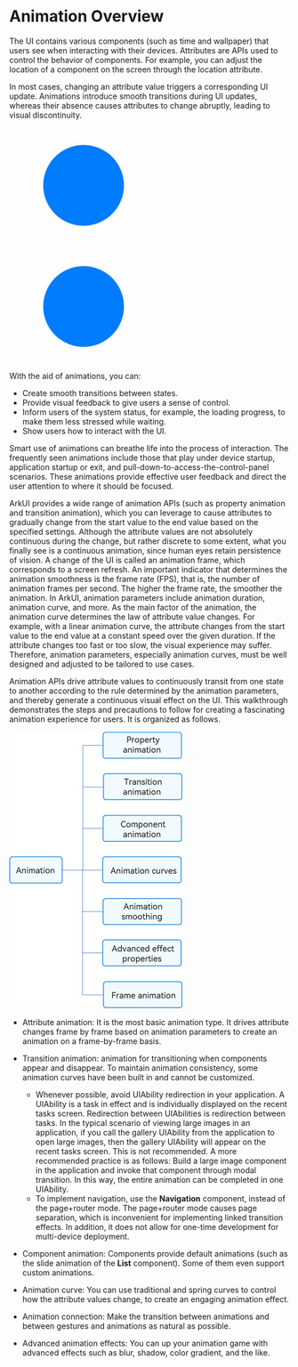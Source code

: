 # Animation Overview


The UI contains various components (such as time and wallpaper) that users see when interacting with their devices. Attributes are APIs used to control the behavior of components. For example, you can adjust the location of a component on the screen through the location attribute.


In most cases, changing an attribute value triggers a corresponding UI update. Animations introduce smooth transitions during UI updates, whereas their absence causes attributes to change abruptly, leading to visual discontinuity.

![en-us_image_20230822](figures/en-us_image_20230822.gif)

With the aid of animations, you can:

- Create smooth transitions between states.
- Provide visual feedback to give users a sense of control.
- Inform users of the system status, for example, the loading progress, to make them less stressed while waiting.
- Show users how to interact with the UI.


Smart use of animations can breathe life into the process of interaction. The frequently seen animations include those that play under device startup, application startup or exit, and pull-down-to-access-the-control-panel scenarios. These animations provide effective user feedback and direct the user attention to where it should be focused.

ArkUI provides a wide range of animation APIs (such as property animation and transition animation), which you can leverage to cause attributes to gradually change from the start value to the end value based on the specified settings. Although the attribute values are not absolutely continuous during the change, but rather discrete to some extent, what you finally see is a continuous animation, since human eyes retain persistence of vision. A change of the UI is called an animation frame, which corresponds to a screen refresh. An important indicator that determines the animation smoothness is the frame rate (FPS), that is, the number of animation frames per second. The higher the frame rate, the smoother the animation. In ArkUI, animation parameters include animation duration, animation curve, and more. As the main factor of the animation, the animation curve determines the law of attribute value changes. For example, with a linear animation curve, the attribute changes from the start value to the end value at a constant speed over the given duration. If the attribute changes too fast or too slow, the visual experience may suffer. Therefore, animation parameters, especially animation curves, must be well designed and adjusted to be tailored to use cases.


Animation APIs drive attribute values to continuously transit from one state to another according to the rule determined by the animation parameters, and thereby generate a continuous visual effect on the UI. This walkthrough demonstrates the steps and precautions to follow for creating a fascinating animation experience for users. It is organized as follows.


![en-us_image_0000001595763076](figures/en-us_image_0000001595763076.png)



- Attribute animation: It is the most basic animation type. It drives attribute changes frame by frame based on animation parameters to create an animation on a frame-by-frame basis.

- Transition animation: animation for transitioning when components appear and disappear. To maintain animation consistency, some animation curves have been built in and cannot be customized.
  - Whenever possible, avoid UIAbility redirection in your application. A UIAbility is a task in effect and is individually displayed on the recent tasks screen. Redirection between UIAbilities is redirection between tasks. In the typical scenario of viewing large images in an application, if you call the gallery UIAbility from the application to open large images, then the gallery UIAbility will appear on the recent tasks screen. This is not recommended. A more recommended practice is as follows: Build a large image component in the application and invoke that component through modal transition. In this way, the entire animation can be completed in one UIAbility.
  - To implement navigation, use the **Navigation** component, instead of the page+router mode. The page+router mode causes page separation, which is inconvenient for implementing linked transition effects. In addition, it does not allow for one-time development for multi-device deployment.

- Component animation: Components provide default animations (such as the slide animation of the **List** component). Some of them even support custom animations.

- Animation curve: You can use traditional and spring curves to control how the attribute values change, to create an engaging animation effect.

- Animation connection: Make the transition between animations and between gestures and animations as natural as possible.

- Advanced animation effects: You can up your animation game with advanced effects such as blur, shadow, color gradient, and the like.
